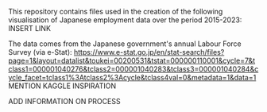 This repository contains files used in the creation of the following visualisation of Japanese employment data over the period 2015-2023: INSERT LINK

The data comes from the Japanese government's annual Labour Force Survey (via e-Stat): <https://www.e-stat.go.jp/en/stat-search/files?page=1&layout=datalist&toukei=00200531&tstat=000000110001&cycle=7&tclass1=000001040276&tclass2=000001040283&tclass3=000001040284&cycle_facet=tclass1%3Atclass2%3Acycle&tclass4val=0&metadata=1&data=1>
MENTION KAGGLE INSPIRATION

ADD INFORMATION ON PROCESS
